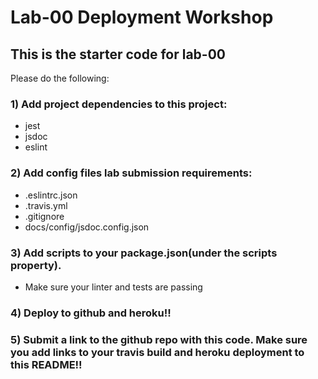 # Lab-00 Deployment Workshop

## This is the starter code for lab-00
Please do the following:

### 1) Add project dependencies to this project:
- jest
- jsdoc
- eslint
  
### 2) Add config files lab submission requirements:
- .eslintrc.json
- .travis.yml
- .gitignore
- docs/config/jsdoc.config.json

### 3) Add scripts to your package.json(under the scripts property).
- Make sure your linter and tests are passing

### 4) Deploy to github and heroku!!

### 5) Submit a link to the github repo with this code.  Make sure you add links to your travis build and heroku deployment to this README!!
